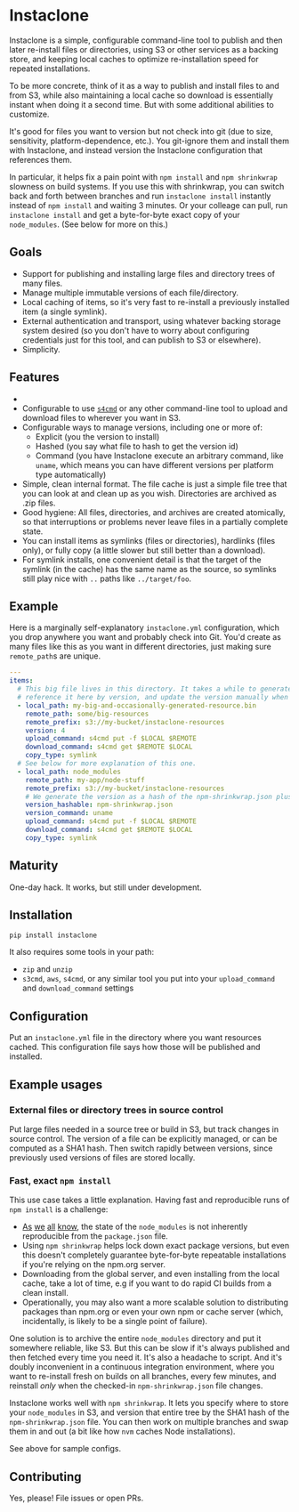 # Instaclone

Instaclone is a simple, configurable command-line tool to publish and then later re-install files or directories, using S3 or other services as a backing store, and keeping local caches to optimize re-installation speed for repeated installations.

To be more concrete, think of it as a way to publish and install files to and from S3, while also maintaining a local cache so download is essentially instant when doing it a second time. But with some additional abilities to customize.

It's good for files you want to version but not check into git (due to size, sensitivity, platform-dependence, etc.). You git-ignore them and install them with Instaclone, and instead version the Instaclone configuration that references them.

In particular, it helps fix a pain point with `npm install` and `npm shrinkwrap` slowness on build systems. If you use this with shrinkwrap, you can switch back and forth between branches and run `instaclone install` instantly instead of `npm install` and waiting 3 minutes. Or your colleage can pull, run `instaclone install` and get a byte-for-byte exact copy of your `node_modules`. (See below for more on this.)

## Goals

- Support for publishing and installing large files and directory trees of many files.
- Manage multiple immutable versions of each file/directory.
- Local caching of items, so it's very fast to re-install a previously installed item (a single symlink).
- External authentication and transport, using whatever backing storage system desired (so you don't have to worry about configuring credentials just for this tool, and can publish to S3 or elsewhere).
- Simplicity.

## Features

- 
- Configurable to use [`s4cmd`](https://github.com/bloomreach/s4cmd) or any other command-line tool to upload and download files to wherever you want in S3.
- Configurable ways to manage versions, including one or more of:
  - Explicit (you the version to install)
  - Hashed (you say what file to hash to get the version id)
  - Command (you have Instaclone execute an arbitrary command, like `uname`, which means you can have different versions per platform type automatically)
- Simple, clean internal format. The file cache is just a simple file tree that you can look at and clean up as you wish. Directories are archived as .zip files.
- Good hygiene: All files, directories, and archives are created atomically, so that interruptions or problems never leave files in a partially complete state.
- You can install items as symlinks (files or directories), hardlinks (files only), or fully copy (a little slower but still better than a download).
- For symlink installs, one convenient detail is that the target of the symlink (in the cache) has the same name as the source, so symlinks still play nice with `..` paths like `../target/foo`.

## Example

Here is a marginally self-explanatory `instaclone.yml` configuration, which you drop
anywhere you want and probably check into Git. You'd create as many files like this as
you want in different directories, just making sure `remote_path`s are unique.

```yml
---
items:
  # This big file lives in this directory. It takes a while to generate, so we're going to
  # reference it here by version, and update the version manually when we regenerate.
  - local_path: my-big-and-occasionally-generated-resource.bin
    remote_path: some/big-resources
    remote_prefix: s3://my-bucket/instaclone-resources
    version: 4
    upload_command: s4cmd put -f $LOCAL $REMOTE
    download_command: s4cmd get $REMOTE $LOCAL
    copy_type: symlink
  # See below for more explanation of this one.
  - local_path: node_modules
    remote_path: my-app/node-stuff
    remote_prefix: s3://my-bucket/instaclone-resources
    # We generate the version as a hash of the npm-shrinkwrap.json plus the architecture we're on.
    version_hashable: npm-shrinkwrap.json
    version_command: uname
    upload_command: s4cmd put -f $LOCAL $REMOTE
    download_command: s4cmd get $REMOTE $LOCAL
    copy_type: symlink
```

## Maturity

One-day hack. It works, but still under development.

## Installation

```
pip install instaclone
```

It also requires some tools in your path:

- `zip` and `unzip`
- `s3cmd`, `aws`, `s4cmd`, or any similar tool you put into your
  `upload_command` and `download_command` settings

## Configuration

Put an `instaclone.yml` file in the directory where you want resources cached. This configuration file says how those will be published and installed.

## Example usages

### External files or directory trees in source control

Put large files needed in a source tree or build in S3, but track changes in source control. The version of a file can be explicitly managed, or can be computed as a SHA1 hash. Then switch rapidly between versions, since previously used versions of files are stored locally.

### Fast, exact `npm install`

This use case takes a little explanation. Having fast and reproducible runs of `npm install` is a challenge:

- [As](https://docs.npmjs.com/cli/shrinkwrap)
  [we](http://blog.nodejs.org/2012/02/27/managing-node-js-dependencies-with-shrinkwrap/)
  [all](http://javascript.tutorialhorizon.com/2015/03/21/what-is-npm-shrinkwrap-and-when-is-it-needed/)
  [know](http://tilomitra.com/why-you-should-use-npm-shrinkwrap/),
  the state of the `node_modules` is not inherently reproducible from the `package.json` file.
- Using `npm shrinkwrap` helps lock down exact package versions, but even this doesn't completely guarantee byte-for-byte repeatable installations if you're relying on the npm.org server.
- Downloading from the global server, and even installing from the local cache, take a lot of time, e.g if you want to do rapid CI builds from a clean install.
- Operationally, you may also want a more scalable solution to distributing packages than npm.org or even your own npm or cache server (which, incidentally, is likely to be a single point of failure).

One solution is to archive the entire `node_modules` directory and put it somewhere reliable, like S3. But this can be slow if it's always published and then fetched every time you need it. It's also a headache to script. And it's doubly inconvenient in a continuous integration environment, where you want to re-install fresh on builds on all branches, every few minutes, and reinstall *only* when the checked-in `npm-shrinkwrap.json` file changes.

Instaclone works well with `npm shrinkwrap`. It lets you specify where to store your `node_modules` in S3, and version that entire tree by the SHA1 hash of the `npm-shrinkwrap.json` file. You can then work on multiple branches and swap them in and out (a bit like how `nvm` caches Node installations).

See above for sample configs.

## Contributing

Yes, please! File issues or open PRs.
